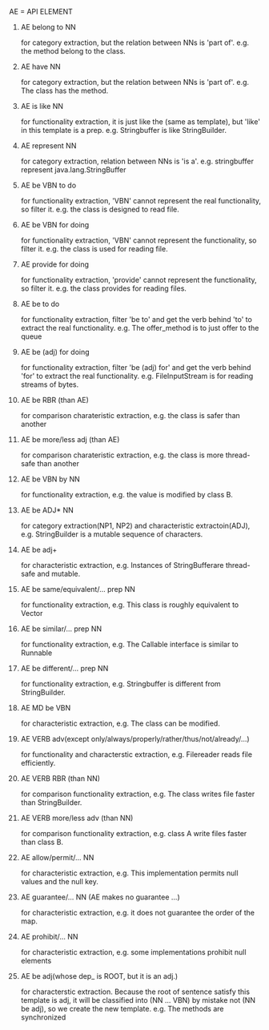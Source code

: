 AE = API ELEMENT
1. AE belong to NN

    for category extraction, but the relation between NNs is 'part of'. e.g. the method belong to the class.

2. AE have NN

    for category extraction, but the relation between NNs is 'part of'. e.g. The class has the method.

3. AE is like NN

    for functionality extraction, it is just like the (same as template), but 'like' in this template is a prep. e.g. Stringbuffer is like StringBuilder.

4. AE represent NN

    for category extraction, relation between NNs is 'is a'. e.g. stringbuffer represent java.lang.StringBuffer

5. AE be VBN to do

    for functionality extraction, 'VBN' cannot represent the real functionality, so filter it.  e.g. the class is designed to read file.

6. AE be VBN for doing

    for functionality extraction, 'VBN' cannot represent the functionality, so filter it. e.g. the class is used for reading file.

7. AE provide for doing

    for functionality extraction, 'provide' cannot represent the functionality, so filter it. e.g. the class provides for reading files.

8. AE be to do

    for functionality extraction, filter 'be to' and get the verb behind 'to' to extract the real functionality.  e.g. The offer_method is to just offer to the queue

9. AE be (adj) for doing

    for functionality extraction, filter 'be (adj) for' and get the verb behind 'for' to extract the real functionality. e.g. FileInputStream is for reading streams of bytes.

10. AE be RBR (than AE)

    for comparison charateristic extraction, e.g. the class is safer than another

11. AE be more/less adj (than AE)

    for comparison charateristic extraction, e.g. the class is more thread-safe than another

12. AE be VBN by NN

    for functionality extraction, e.g. the value is modified by class B.

13. AE be ADJ* NN

    for category extraction(NP1, NP2) and characteristic extractoin(ADJ), e.g. StringBuilder is a mutable sequence of characters.

14. AE be adj+

    for characteristic extraction, e.g. Instances of StringBufferare thread-safe and mutable.

15. AE be same/equivalent/... prep NN

    for functionality extraction, e.g. This class is roughly equivalent to Vector

16. AE be similar/... prep NN

	for functionality extraction, e.g. The Callable interface is similar to Runnable

17. AE be different/... prep NN

	for functionality extraction, e.g. Stringbuffer is different from StringBuilder.

18. AE MD be VBN

    for characteristic extraction, e.g. The class can be modified.

19. AE VERB adv(except only/always/properly/rather/thus/not/already/...)

    for functionality and characterstic extraction, e.g. Filereader reads file efficiently.

20. AE VERB RBR (than NN)

	for comparison functionality extraction, e.g. The class writes file faster than StringBuilder.

21. AE VERB more/less adv (than NN)

	for comparison functionality extraction, e.g. class A write files faster than class B.

22. AE allow/permit/... NN

    for characteristic extraction, e.g. This implementation permits null values and the null key.

23. AE guarantee/... NN (AE makes no guarantee ...)

	for characteristic extraction, e.g. it does not guarantee the order of the map.

24. AE prohibit/... NN

	for characteristic extraction, e.g. some implementations prohibit null elements

25. AE be adj(whose dep_ is ROOT, but it is an adj.)

    for characterstic extraction. Because the root of sentence satisfy this template is adj, it will be classified into (NN ... VBN) by mistake not (NN be adj), so we create the new template.   e.g. The methods are synchronized
